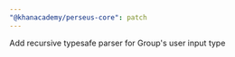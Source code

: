 ```yaml
---
"@khanacademy/perseus-core": patch
---
```


Add recursive typesafe parser for Group's user input type
